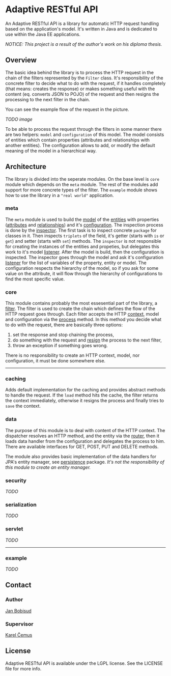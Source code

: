 # Adaptive RESTful API

An Adaptive RESTful API is a library for automatic HTTP request handling based on the application's model. It's written in Java and is dedicated to use within the Java EE applications.

*NOTICE: This project is a result of the author's work on his diploma thesis.*

## Overview

The basic idea behind the library is to process the HTTP request in the chain of the filters represented by the `Filter` class. It's responsibility of the concrete filter to decide what to do with the request, if it handles completely (that means: creates the response) or makes something useful with the content (eq. converts JSON to POJO) of the request and then resigns the processing to the next filter in the chain.

You can see the example flow of the request in the picture.

_TODO image_

To be able to process the request through the filters in some manner there are two helpers: `model` and `configuration` of this model. The model consists of entities which contain properties (attributes and relationships with another entities). The configuration allows to add, or modify the default meaning of the model in a hierarchical way.

## Architecture

The library is divided into the seperate modules. On the base level is `core` module which depends on the `meta` module. The rest of the modules add support for more concrete types of the filter. The `example` module shows how to use the library in a `"real world"` application.

### meta

The `meta` module is used to build the [model](https://github.com/bobisjan/adaptive-restful-api/blob/master/meta/src/main/java/cz/cvut/fel/adaptiverestfulapi/meta/model/Model.java) of the [entities](https://github.com/bobisjan/adaptive-restful-api/blob/master/meta/src/main/java/cz/cvut/fel/adaptiverestfulapi/meta/model/Entity.java) with properties ([attributes](https://github.com/bobisjan/adaptive-restful-api/blob/master/meta/src/main/java/cz/cvut/fel/adaptiverestfulapi/meta/model/Attribute.java) and [relationships](https://github.com/bobisjan/adaptive-restful-api/blob/master/meta/src/main/java/cz/cvut/fel/adaptiverestfulapi/meta/model/Relationship.java)) and it's [configuration](https://github.com/bobisjan/adaptive-restful-api/blob/master/meta/src/main/java/cz/cvut/fel/adaptiverestfulapi/meta/configuration/Configuration.java). The inspection process is done by the [inspector](https://github.com/bobisjan/adaptive-restful-api/blob/master/meta/src/main/java/cz/cvut/fel/adaptiverestfulapi/meta/Inspector.java). The first task is to inspect concrete `package` for classes in it. Then inspects `triplets` of the field, it's getter (starts with `is` or `get`) and setter (starts with `set`) methods. The `inspector` is not responsible for creating the instances of the entities and propeties, but delegates this work to it's model [listener](https://github.com/bobisjan/adaptive-restful-api/blob/master/meta/src/main/java/cz/cvut/fel/adaptiverestfulapi/meta/ModelInspectionListener.java). After the model is build, then the configuration is inspected. The inspector goes through the model and ask it's configuration [listener](https://github.com/bobisjan/adaptive-restful-api/blob/master/meta/src/main/java/cz/cvut/fel/adaptiverestfulapi/meta/ConfigurationInspectionListener.java) for the list of variables of the property, entity or model. The configuration respects the hierarchy of the model, so if you ask for some value on the attribute, it will flow through the hierarchy of configurations to find the most specific value.

### core

This module contains probably the most essesential part of the library, a [filter](https://github.com/bobisjan/adaptive-restful-api/blob/master/core/src/main/java/cz/cvut/fel/adaptiverestfulapi/core/Filter.java). The filter is used to create the chain which defines the flow of the HTTP request goes through. Each filter accepts the HTTP [context](https://github.com/bobisjan/adaptive-restful-api/blob/master/core/src/main/java/cz/cvut/fel/adaptiverestfulapi/core/HttpContext.java), model and configuration via the [process](https://github.com/bobisjan/adaptive-restful-api/blob/master/core/src/main/java/cz/cvut/fel/adaptiverestfulapi/core/Filter.java#L70) method. In this method you decide what to do with the request, there are basically three options:

1. set the response and stop chaining the process,
2. do something with the request and [resign](https://github.com/bobisjan/adaptive-restful-api/blob/master/core/src/main/java/cz/cvut/fel/adaptiverestfulapi/core/Filter.java#L55) the process to the next filter,
3. throw an exception if something goes wrong.

There is no responsibility to create an HTTP context, model, nor configuration, it must be done somewhere else.

<hr>

### caching

Adds default implementation for the caching and provides abstract methods to handle the request. If the `load` method hits the cache, the filter returns the context immediately, otherwise it resigns the process and finally tries to `save` the context.

### data

The purpose of this module is to deal with content of the HTTP context. The dispatcher resolves an HTTP method, and the entity via the [router](https://github.com/bobisjan/adaptive-restful-api/blob/master/core/src/main/java/cz/cvut/fel/adaptiverestfulapi/core/HttpRouter.java), then it loads data handler from the configuration and delegates the process to him. There are available interfaces for GET, POST, PUT and DELETE methods.

The module also provides basic implementation of the data handlers for JPA's entity manager, see [persistence](https://github.com/bobisjan/adaptive-restful-api/tree/master/data/src/main/java/cz/cvut/fel/adaptiverestfulapi/data/persistence) package. *It's not the responsibility of this module to create an entity manager.*

### security

*TODO*

### serialization

*TODO*

### servlet

*TODO*

<hr>

### example

*TODO*

## Contact

### Author

[Jan Bobisud](https://github.com/bobisjan)

### Supervisor

[Karel Čemus](https://github.com/KarelCemus)

## License

Adaptive RESTful API is available under the LGPL license. See the LICENSE file for more info.
